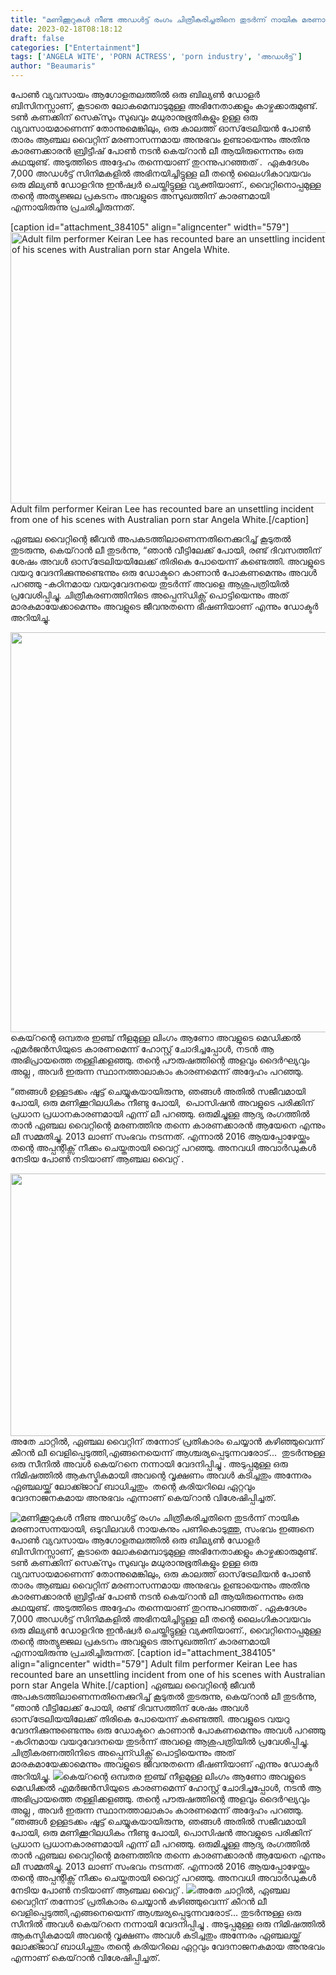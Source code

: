 ```yaml
---
title: "മണിക്കൂറുകൾ നീണ്ട അഡൾട്ട് രംഗം ചിത്രീകരിച്ചതിനെ തുടർന്ന് നായിക മരണാസന്നയായി, ഒടുവിലവൾ നായകനും പണികൊടുത്തു, സംഭവം ഇങ്ങനെ"
date: 2023-02-18T08:18:12
draft: false
categories: ["Entertainment"]
tags: ['ANGELA WITE', 'PORN ACTRESS', 'porn industry', 'അഡൾട്ട്']
author: "Beaumaris"
---
```


പോൺ വ്യവസായം ആഗോളതലത്തിൽ ഒരു ബില്യൺ ഡോളർ ബിസിനസ്സാണ്, കൂടാതെ ലോകമെമ്പാടുമുള്ള അഭിനേതാക്കളും കാഴ്ചക്കാരുമുണ്ട്. ടൺ കണക്കിന് സെക്‌സും സുഖവും മധുരാനുഭൂതികളും ഉള്ള ഒരു വ്യവസായമാണെന്ന് തോന്നുമെങ്കിലും, ഒരു കാലത്ത് ഓസ്‌ട്രേലിയൻ പോൺ താരം ആഞ്ചല വൈറ്റിന് മരണാസന്നമായ അനുഭവം ഉണ്ടായെന്നും അതിനു കാരണക്കാരൻ ബ്രിട്ടീഷ് പോൺ നടൻ കെയ്‌റാൻ ലീ ആയിരുന്നെന്നും ഒരു കഥയുണ്ട്. അടുത്തിടെ അദ്ദേഹം തന്നെയാണ് തുറന്നുപറഞ്ഞത് .  ഏകദേശം 7,000 അഡൾട്ട് സിനിമകളിൽ അഭിനയിച്ചിട്ടുള്ള ലീ തന്റെ ലൈംഗികാവയവം ഒരു മില്യൺ ഡോളറിനു ഇൻഷ്വർ ചെയ്തിട്ടുള്ള വ്യക്തിയാണ്., വൈറ്റിനൊപ്പമുള്ള തന്റെ അത്യുജ്ജല പ്രകടനം അവളുടെ അസുഖത്തിന് കാരണമായി എന്നായിരുന്നു പ്രചരിച്ചിരുന്നത്.

[caption id="attachment_384105" align="aligncenter" width="579"]<img class=" wp-image-384105" src="https://cdn.boolokam.com/articles/2023/02/GEG.webp" alt="Adult film performer Keiran Lee has recounted bare an unsettling incident from one of his scenes with Australian porn star Angela White." width="579" height="434" /> Adult film performer Keiran Lee has recounted bare an unsettling incident from one of his scenes with Australian porn star Angela White.[/caption]

ഏഞ്ചല വൈറ്റിന്റെ ജീവൻ അപകടത്തിലാണെന്നതിനെക്കുറിച്ച് കൂടുതൽ തുടരുന്നു, കെയ്‌റാൻ ലീ തുടർന്നു, “ഞാൻ വീട്ടിലേക്ക് പോയി, രണ്ട് ദിവസത്തിന് ശേഷം അവൾ ഓസ്‌ട്രേലിയയിലേക്ക് തിരികെ പോയെന്ന് കണ്ടെത്തി. അവളുടെ വയറു വേദനിക്കുന്നുണ്ടെന്നും ഒരു ഡോക്ടറെ കാണാൻ പോകണമെന്നും അവൾ പറഞ്ഞു -കഠിനമായ വയറുവേദനയെ തുടർന്ന് അവളെ ആശുപത്രിയിൽ പ്രവേശിപ്പിച്ചു. ചിത്രീകരണത്തിനിടെ അപ്പെന്ഡിക്സ് പൊട്ടിയെന്നും അത് മാരകമായേക്കാമെന്നും അവളുടെ ജീവനുതന്നെ ഭീഷണിയാണ് എന്നും ഡോക്ടർ അറിയിച്ചു.

<img class="size-full wp-image-384107 aligncenter" src="https://cdn.boolokam.com/articles/2023/02/DQQQQQ-1.jpg" alt="" width="640" height="640" />കെയ്‌റന്റെ ഒമ്പതര ഇഞ്ച് നീളമുള്ള ലിംഗം ആണോ അവളുടെ മെഡിക്കൽ എമർജൻസിയുടെ കാരണമെന്ന് ഹോസ്റ്റ് ചോദിച്ചപ്പോൾ, നടൻ ആ അഭിപ്രായത്തെ തള്ളിക്കളഞ്ഞു. തന്റെ പൗരുഷത്തിന്റെ അളവും ദൈർഘ്യവും അല്ല , അവർ ഇരുന്ന സ്ഥാനത്താലാകാം കാരണമെന്ന് അദ്ദേഹം പറഞ്ഞു.

“ഞങ്ങൾ ഉള്ളടക്കം ഷൂട്ട് ചെയ്യുകയായിരുന്നു, ഞങ്ങൾ അതിൽ സജീവമായി പോയി, ഒരു മണിക്കൂറിലധികം നീണ്ടു പോയി,  പൊസിഷൻ അവളുടെ പരിക്കിന് പ്രധാന പ്രധാനകാരണമായി എന്ന് ലീ പറഞ്ഞു. ഒരുമിച്ചുള്ള ആദ്യ രംഗത്തിൽ താൻ ഏഞ്ചല വൈറ്റിന്റെ മരണത്തിനു തന്നെ കാരണക്കാരൻ ആയേനെ എന്നും ലീ സമ്മതിച്ചു. 2013 ലാണ് സംഭവം നടന്നത്. എന്നാൽ 2016 ആയപ്പോഴേയ്ക്കും തന്റെ അപ്പന്റിക്സ് നീക്കം ചെയ്തതായി വൈറ്റ് പറഞ്ഞു. അനവധി അവാർഡുകൾ നേടിയ പോൺ നടിയാണ് ആഞ്ചല വൈറ്റ് .

<img class="size-large wp-image-384106 aligncenter" src="https://cdn.boolokam.com/articles/2023/02/DWFFF-1-1024x538.jpg" alt="" width="800" height="420" />അതേ ചാറ്റിൽ, ഏഞ്ചല വൈറ്റിന് തന്നോട് പ്രതികാരം ചെയ്യാൻ കഴിഞ്ഞുവെന്ന് കീറൻ ലീ വെളിപ്പെടുത്തി,എങ്ങനെയെന്ന് ആശ്ചര്യപ്പെടുന്നവരോട്...  തുടർന്നുള്ള ഒരു സീനിൽ അവൾ കെയ്‌റനെ നന്നായി വേദനിപ്പിച്ചു . അടുപ്പമുള്ള ഒരു നിമിഷത്തിൽ ആകസ്മികമായി അവന്റെ വൃക്ഷണം അവൾ കടിച്ചതും അന്നേരം ഏഞ്ചലയ്ക്ക് ലോക്ക്ജാവ് ബാധിച്ചതും  തന്റെ കരിയറിലെ ഏറ്റവും വേദനാജനകമായ അനുഭവം എന്നാണ് കെയ്‌റാൻ വിശേഷിപ്പിച്ചത്.


![മണിക്കൂറുകൾ നീണ്ട അഡൾട്ട് രംഗം ചിത്രീകരിച്ചതിനെ തുടർന്ന് നായിക മരണാസന്നയായി, ഒടുവിലവൾ നായകനും പണികൊടുത്തു, സംഭവം ഇങ്ങനെ](https://cdn.boolokam.com/articles/2023/02/GEG.webp)പോൺ വ്യവസായം ആഗോളതലത്തിൽ ഒരു ബില്യൺ ഡോളർ ബിസിനസ്സാണ്, കൂടാതെ ലോകമെമ്പാടുമുള്ള അഭിനേതാക്കളും കാഴ്ചക്കാരുമുണ്ട്. ടൺ കണക്കിന് സെക്‌സും സുഖവും മധുരാനുഭൂതികളും ഉള്ള ഒരു വ്യവസായമാണെന്ന് തോന്നുമെങ്കിലും, ഒരു കാലത്ത് ഓസ്‌ട്രേലിയൻ പോൺ താരം ആഞ്ചല വൈറ്റിന് മരണാസന്നമായ അനുഭവം ഉണ്ടായെന്നും അതിനു കാരണക്കാരൻ ബ്രിട്ടീഷ് പോൺ നടൻ കെയ്‌റാൻ ലീ ആയിരുന്നെന്നും ഒരു കഥയുണ്ട്. അടുത്തിടെ അദ്ദേഹം തന്നെയാണ് തുറന്നുപറഞ്ഞത് . ഏകദേശം 7,000 അഡൾട്ട് സിനിമകളിൽ അഭിനയിച്ചിട്ടുള്ള ലീ തന്റെ ലൈംഗികാവയവം ഒരു മില്യൺ ഡോളറിനു ഇൻഷ്വർ ചെയ്തിട്ടുള്ള വ്യക്തിയാണ്., വൈറ്റിനൊപ്പമുള്ള തന്റെ അത്യുജ്ജല പ്രകടനം അവളുടെ അസുഖത്തിന് കാരണമായി എന്നായിരുന്നു പ്രചരിച്ചിരുന്നത്. [caption id="attachment_384105" align="aligncenter" width="579"] Adult film performer Keiran Lee has recounted bare an unsettling incident from one of his scenes with Australian porn star Angela White.[/caption] ഏഞ്ചല വൈറ്റിന്റെ ജീവൻ അപകടത്തിലാണെന്നതിനെക്കുറിച്ച് കൂടുതൽ തുടരുന്നു, കെയ്‌റാൻ ലീ തുടർന്നു, “ഞാൻ വീട്ടിലേക്ക് പോയി, രണ്ട് ദിവസത്തിന് ശേഷം അവൾ ഓസ്‌ട്രേലിയയിലേക്ക് തിരികെ പോയെന്ന് കണ്ടെത്തി. അവളുടെ വയറു വേദനിക്കുന്നുണ്ടെന്നും ഒരു ഡോക്ടറെ കാണാൻ പോകണമെന്നും അവൾ പറഞ്ഞു -കഠിനമായ വയറുവേദനയെ തുടർന്ന് അവളെ ആശുപത്രിയിൽ പ്രവേശിപ്പിച്ചു. ചിത്രീകരണത്തിനിടെ അപ്പെന്ഡിക്സ് പൊട്ടിയെന്നും അത് മാരകമായേക്കാമെന്നും അവളുടെ ജീവനുതന്നെ ഭീഷണിയാണ് എന്നും ഡോക്ടർ അറിയിച്ചു. ![](https://cdn.boolokam.com/articles/2023/02/DQQQQQ-1.jpg)കെയ്‌റന്റെ ഒമ്പതര ഇഞ്ച് നീളമുള്ള ലിംഗം ആണോ അവളുടെ മെഡിക്കൽ എമർജൻസിയുടെ കാരണമെന്ന് ഹോസ്റ്റ് ചോദിച്ചപ്പോൾ, നടൻ ആ അഭിപ്രായത്തെ തള്ളിക്കളഞ്ഞു. തന്റെ പൗരുഷത്തിന്റെ അളവും ദൈർഘ്യവും അല്ല , അവർ ഇരുന്ന സ്ഥാനത്താലാകാം കാരണമെന്ന് അദ്ദേഹം പറഞ്ഞു. “ഞങ്ങൾ ഉള്ളടക്കം ഷൂട്ട് ചെയ്യുകയായിരുന്നു, ഞങ്ങൾ അതിൽ സജീവമായി പോയി, ഒരു മണിക്കൂറിലധികം നീണ്ടു പോയി, പൊസിഷൻ അവളുടെ പരിക്കിന് പ്രധാന പ്രധാനകാരണമായി എന്ന് ലീ പറഞ്ഞു. ഒരുമിച്ചുള്ള ആദ്യ രംഗത്തിൽ താൻ ഏഞ്ചല വൈറ്റിന്റെ മരണത്തിനു തന്നെ കാരണക്കാരൻ ആയേനെ എന്നും ലീ സമ്മതിച്ചു. 2013 ലാണ് സംഭവം നടന്നത്. എന്നാൽ 2016 ആയപ്പോഴേയ്ക്കും തന്റെ അപ്പന്റിക്സ് നീക്കം ചെയ്തതായി വൈറ്റ് പറഞ്ഞു. അനവധി അവാർഡുകൾ നേടിയ പോൺ നടിയാണ് ആഞ്ചല വൈറ്റ് . ![](https://cdn.boolokam.com/articles/2023/02/DWFFF-1-1024x538.jpg)അതേ ചാറ്റിൽ, ഏഞ്ചല വൈറ്റിന് തന്നോട് പ്രതികാരം ചെയ്യാൻ കഴിഞ്ഞുവെന്ന് കീറൻ ലീ വെളിപ്പെടുത്തി,എങ്ങനെയെന്ന് ആശ്ചര്യപ്പെടുന്നവരോട്... തുടർന്നുള്ള ഒരു സീനിൽ അവൾ കെയ്‌റനെ നന്നായി വേദനിപ്പിച്ചു . അടുപ്പമുള്ള ഒരു നിമിഷത്തിൽ ആകസ്മികമായി അവന്റെ വൃക്ഷണം അവൾ കടിച്ചതും അന്നേരം ഏഞ്ചലയ്ക്ക് ലോക്ക്ജാവ് ബാധിച്ചതും തന്റെ കരിയറിലെ ഏറ്റവും വേദനാജനകമായ അനുഭവം എന്നാണ് കെയ്‌റാൻ വിശേഷിപ്പിച്ചത്.
